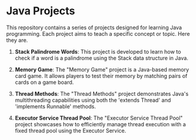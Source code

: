 # Java Projects

This repository contains a series of projects designed for learning Java programming. Each project aims to teach a specific concept or topic. Here they are.

1. **Stack Palindrome Words**: This project is developed to learn how to check if a word is a palindrome using the Stack data structure in Java.

2. **Memory Game**: The "Memory Game" project is a Java-based memory card game. It allows players to test their memory by matching pairs of cards on a game board.

3. **Thread Methods**: The "Thread Methods" project demonstrates Java's multithreading capabilities using both the 'extends Thread' and 'implements Runnable' methods.

4. **Executor Service Thread Pool**: The "Executor Service Thread Pool" project showcases how to efficiently manage thread execution with a fixed thread pool using the Executor Service.
